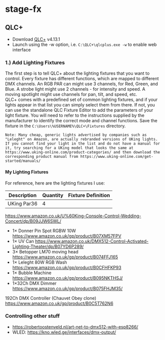 # stage-fx

## QLC+
 - Download [QLC+](https://qlcplus.org/) v4.13.1
 - Launch using the -w option, i.e. ``C:\QLC+\qlcplus.exe -w`` to enable web interface

### 1.) Add Lighting Fixtures

The first step is to tell QLC+ about the lighting fixtures that you want to control. 
Every fixture has different functions, which are mapped to different DMX channels. An RGB PAR can might use 3 channels, for Red, Green, and Blue. A strobe light might use 2 channels - for intensity and speed. A moving spotlight might use channels for pan, tilt, and speed, etc.  
QLC+ comes with a predefined set of common lighting fixtures, and if your lights appear in that list you can simply select them from there. 
If not, you can use the standalone QLC Fixture Editor to add the parameters of your light fixture. You will need to refer to the instructions supplied by the manufacturer to identify the correct mode and channel functions. Save the fixture in the ``C:\Users\%USERNAME%\QLC+\Fixtures`` directory.

``` Note: Many cheap, generic lights advertised by companies such as "Leleght" on Amazon, are actually rebranded versions of UKing lights. If you cannot find your light in the list and do not have a manual for it, try searching for a UKing model that looks the same at https://www.uking-online.com/product-categories/ and then download the corresponding product manual from https://www.uking-online.com/get-started/manuals/ ```

#### My Lighting Fixtures

For reference, here are the lighting fixtures I use:

| Description | Quantity | Fixture Definition |
| ----------- | -------- | ------------------ |
| UKing Par36 |    4     | 




 https://www.amazon.co.uk/U%60King-Console-Control-Wedding-Concert/dp/B09JJW6SWL/
 - 1× Donner Pin Spot RGBW 10W https://www.amazon.co.uk/gp/product/B07XM57FPV
 - 1× UV Can https://www.amazon.co.uk/DMX512-Control-Activated-Lighting-Theater/dp/B07YD6P289/
 - 3× Betopper LM70 moving head  https://www.amazon.co.uk/gp/product/B074FFJ165
 - 1× Leleght 80W RGB Wash https://www.amazon.co.uk/gp/product/B0CFHFKP93
 - 1× Bubble Machine https://www.amazon.co.uk/gp/product/B095NKTHSJ/
 - 1×32Ch DMX Dimmer https://www.amazon.co.uk/gp/product/B075FHJM35/

192Ch DMX Controller (Chauvet Obey clone)  https://www.amazon.co.uk/gp/product/B0C5T762N6



### Controlling other stuff
 - https://robertoostenveld.nl/art-net-to-dmx512-with-esp8266/
 - WLED: https://kno.wled.ge/interfaces/dmx-output/